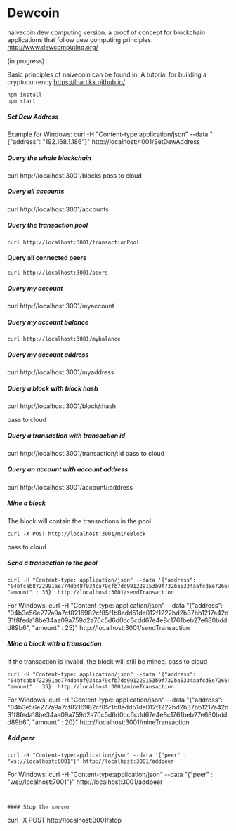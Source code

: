 # Dewcoin 

naivecoin dew computing version. a proof of concept for blockchain applications that follow dew computing principles. http://www.dewcomputing.org/

(in progress)

Basic principles of naivecoin can be found in: A tutorial for building a cryptocurrency https://lhartikk.github.io/
```
npm install
npm start
```

##### Set Dew Address
Example for Windows:
curl -H "Content-type:application/json" --data "{\"address\": \"192.168.1.186\"}" http://localhost:4001/SetDewAddress


##### Query the whole blockchain
curl http://localhost:3001/blocks
pass to cloud


##### Query all accounts

curl http://localhost:3001/accounts


##### Query the transaction pool
```
curl http://localhost:3001/transactionPool
```


#### Query all connected peers
```
curl http://localhost:3001/peers
```


##### Query my account

curl http://localhost:3001/myaccount


##### Query my account balance
```
curl http://localhost:3001/mybalance
```


##### Query my account address

curl http://localhost:3001/myaddress



##### Query a block with block hash

curl http://localhost:3001/block/:hash

pass to cloud



##### Query a transaction with transaction id

curl http://localhost:3001/transaction/:id
pass to cloud


##### Query an account with account address

curl http://localhost:3001/account/:address



##### Mine a block
The block will contain the transactions in the pool.
```
curl -X POST http://localhost:3001/mineBlock
``` 
pass to cloud


##### Send a transaction to the pool
```
curl -H "Content-type: application/json" --data '{"address": "04bfcab8722991ae774db48f934ca79cfb7dd991229153b9f732ba5334aafcd8e7266e47076996b55a14bf9913ee3145ce0cfc1372ada8ada74bd287450313534b", "amount" : 35}' http://localhost:3001/sendTransaction
```
For Windows:
curl -H "Content-type: application/json" --data "{\"address\": \"04b3e56e277a9a7cf8216982cf85f1b8edd51de012f1222bd2b37bb1217a42d31f8feda18be34aa09a759d2a70c5d6d0cc6cdd67e4e8c1761beb27e680bddd89b6\", \"amount\" : 25}" http://localhost:3001/sendTransaction



##### Mine a block with a transaction
If the transaction is invalid, the block will still be mined.
pass to cloud
```
curl -H "Content-type: application/json" --data '{"address": "04bfcab8722991ae774db48f934ca79cfb7dd991229153b9f732ba5334aafcd8e7266e47076996b55a14bf9913ee3145ce0cfc1372ada8ada74bd287450313534b", "amount" : 35}' http://localhost:3001/mineTransaction
```
For Windows:
curl -H "Content-type: application/json" --data "{\"address\": \"04b3e56e277a9a7cf8216982cf85f1b8edd51de012f1222bd2b37bb1217a42d31f8feda18be34aa09a759d2a70c5d6d0cc6cdd67e4e8c1761beb27e680bddd89b6\", \"amount\" : 20}" http://localhost:3001/mineTransaction


##### Add peer
```
curl -H "Content-type:application/json" --data '{"peer" : "ws://localhost:6001"}' http://localhost:3001/addpeer
```
For Windows:
curl -H "Content-type:application/json" --data "{\"peer\" : \"ws://localhost:7001\"}" http://localhost:3001/addpeer
```


#### Stop the server
```
curl -X POST http://localhost:3001/stop
```

